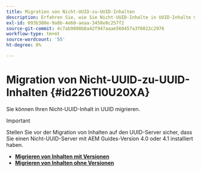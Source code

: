 ```yaml
---
title: Migration von Nicht-UUID-zu-UUID-Inhalten
description: Erfahren Sie, wie Sie Nicht-UUID-Inhalte in UUID-Inhalte migrieren.
exl-id: 093b380e-9a8b-4e60-aeaa-3458e8c257f2
source-git-commit: 4c7ab9800b8a42f947aaae560457a3f6022c2976
workflow-type: tm+mt
source-wordcount: '55'
ht-degree: 0%

---
```


# Migration von Nicht-UUID-zu-UUID-Inhalten {#id226TI0U20XA}


Sie können Ihren Nicht-UUID-Inhalt in UUID migrieren.

>[!IMPORTANT]
>
> Stellen Sie vor der Migration von Inhalten auf den UUID-Server sicher, dass Sie einen Nicht-UUID-Server mit AEM Guides-Version 4.0 oder 4.1 installiert haben.



* [**Migrieren von Inhalten mit Versionen**](./migrate-non-uuid-uuid-with-versions.md)
* [**Migrieren von Inhalten ohne Versionen**](./migrate-non-uuid-uuid-without-versions.md)



